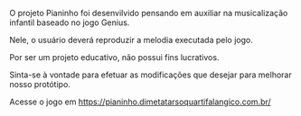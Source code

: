 O projeto Pianinho foi desenvilvido pensando em auxiliar na musicalização infantil baseado no jogo Genius.


Nele, o usuário deverá reproduzir a melodia executada pelo jogo.


Por ser um projeto educativo, não possui fins lucrativos. 

Sinta-se à vontade para efetuar as modificações que desejar para melhorar nosso protótipo. 

Acesse o jogo em https://pianinho.dimetatarsoquartifalangico.com.br/

